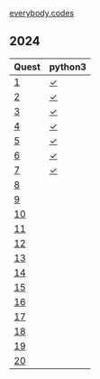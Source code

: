 [everybody.codes](https://everybody.codes)

## 2024

<!-- @BEGIN:Quests@ -->
| Quest | python3 | 
| --- | --- |
|[1](https://everybody.codes/event/2024/quests/1)|[✓](src/main/python/2024_01.py)|
|[2](https://everybody.codes/event/2024/quests/2)|[✓](src/main/python/2024_02.py)|
|[3](https://everybody.codes/event/2024/quests/3)|[✓](src/main/python/2024_03.py)|
|[4](https://everybody.codes/event/2024/quests/4)|[✓](src/main/python/2024_04.py)|
|[5](https://everybody.codes/event/2024/quests/5)|[✓](src/main/python/2024_05.py)|
|[6](https://everybody.codes/event/2024/quests/6)|[✓](src/main/python/2024_06.py)|
|[7](https://everybody.codes/event/2024/quests/7)|[✓](src/main/python/2024_07.py)|
|[8](https://everybody.codes/event/2024/quests/8)||
|[9](https://everybody.codes/event/2024/quests/9)||
|[10](https://everybody.codes/event/2024/quests/10)||
|[11](https://everybody.codes/event/2024/quests/11)||
|[12](https://everybody.codes/event/2024/quests/12)||
|[13](https://everybody.codes/event/2024/quests/13)||
|[14](https://everybody.codes/event/2024/quests/14)||
|[15](https://everybody.codes/event/2024/quests/15)||
|[16](https://everybody.codes/event/2024/quests/16)||
|[17](https://everybody.codes/event/2024/quests/17)||
|[18](https://everybody.codes/event/2024/quests/18)||
|[19](https://everybody.codes/event/2024/quests/19)||
|[20](https://everybody.codes/event/2024/quests/20)||
<!-- @END:Quests@ -->
